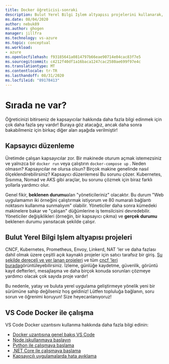 ```yaml
---
title: Docker öğreticisi-sonraki
description: Bulut Yerel Bilgi Işlem altyapısı projelerini kullanarak, düzenleme ile Docker uygulamalarını genişletme seçeneklerini açıklar.
ms.date: 08/04/2020
author: nebuk89
ms.author: ghogen
manager: jillfra
ms.technology: vs-azure
ms.topic: conceptual
ms.workload:
- azure
ms.openlocfilehash: f93185641a0814797b66eae90714e04cac83f7e5
ms.sourcegitcommit: c4212f40df1a16baca1247cac2580ae699f97e4c
ms.translationtype: MT
ms.contentlocale: tr-TR
ms.lasthandoff: 08/31/2020
ms.locfileid: "89178413"
---
```

# <a name="whats-next"></a>Sırada ne var?

Öğreticinizi bitirseniz de kapsayıcılar hakkında daha fazla bilgi edinmek için çok daha fazla şey vardır!
Buraya göz atacağız, ancak daha sonra bakabilmeniz için birkaç diğer alan aşağıda verilmiştir!

## <a name="container-orchestration"></a>Kapsayıcı düzenleme

Üretimde çalışan kapsayıcılar zor. Bir makinede oturum açmak istemezsiniz ve yalnızca bir `docker run` veya çalıştırın `docker-compose up` . Neden olmasın? Kapsayıcılar ne olursa olsun? Birçok makine genelinde nasıl ölçeklendirebilirsiniz? Kapsayıcı düzenlemesi Bu sorunu çözer. Kubernetes, Sısınma, Nomad ve AKS gibi araçlar, bu sorunu çözmek için biraz farklı yollarla yardımcı olur.

Genel fikir, **beklenen durumu**alan "yöneticileriniz" olacaktır. Bu durum "Web uygulamamın iki örneğini çalıştırmak istiyorum ve 80 numaralı bağlantı noktasını kullanıma sunmalıyım" olabilir. Yöneticiler daha sonra kümedeki makinelere bakar ve "çalışan" düğümlerine iş temsilcisini devredebilir. Yöneticiler değişiklikleri (örneğin, bir kapsayıcı çıkma) ve **gerçek durumu** beklenen durumu yansıtacak şekilde çalışır.

## <a name="cloud-native-computing-foundation-projects"></a>Bulut Yerel Bilgi Işlem altyapısı projeleri

CNCF, Kubernetes, Prometheus, Envoy, Linkerd, NAT 'ler ve daha fazlası dahil olmak üzere çeşitli açık kaynaklı projeler için satıcı tarafsız bir giriş. [Şu şekilde dereceli ve yer lanan projeleri](https://www.cncf.io/projects/) ve tüm [cncf 'leri burada](https://landscape.cncf.io/)görüntüleyebilirsiniz. İzleme, günlüğe kaydetme, güvenlik, görüntü kayıt defterleri, mesajlaşma ve daha birçok konuda sorunları çözmeye yardımcı olacak çok sayıda proje vardır!

Bu nedenle, yatay ve buluta yerel uygulama geliştirmeye yönelik yeni bir sürümüne sahip değilseniz hoş geldiniz! Lütfen topluluğa bağlanın, soru sorun ve öğrenimi koruyun! Size heyecanlanıyoruz!

## <a name="working-with-docker-in-vs-code"></a>VS Code Docker ile çalışma

VS Code Docker uzantısını kullanma hakkında daha fazla bilgi edinin:

- [Docker uzantısına genel bakış VS Code](https://code.visualstudio.com/docs/containers/overview)
- [Node.jskullanmaya başlayın ](https://code.visualstudio.com/docs/containers/quickstart-node)
- [Python ile çalışmaya başlama](https://code.visualstudio.com/docs/containers/quickstart-python)
- [.NET Core ile çalışmaya başlama](https://code.visualstudio.com/docs/containers/quickstart-aspnet-core)
- [Kapsayıcılı uygulamalarda hata ayıklama](https://code.visualstudio.com/docs/containers/debug-common)
